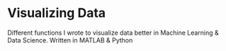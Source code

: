 # Visualizing Data

Different functions I wrote to visualize data better in Machine Learning & Data Science. Written in MATLAB & Python
